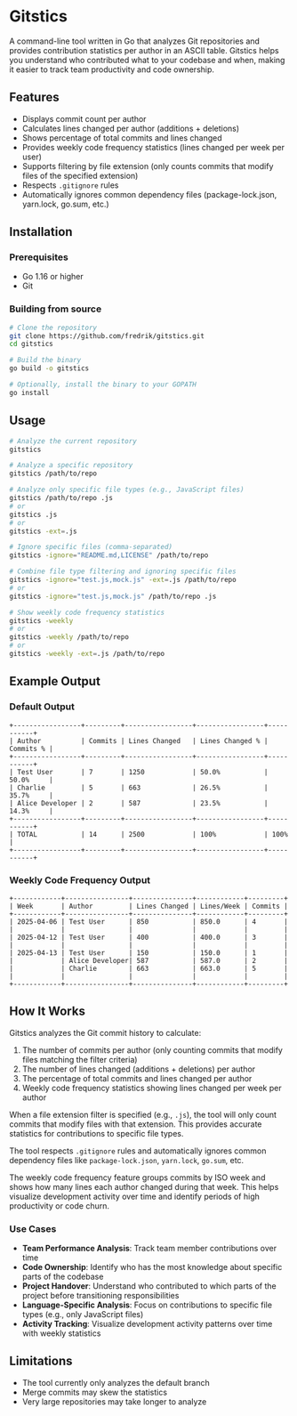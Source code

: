 # Gitstics

A command-line tool written in Go that analyzes Git repositories and provides contribution statistics per author in an ASCII table. Gitstics helps you understand who contributed what to your codebase and when, making it easier to track team productivity and code ownership.

## Features

- Displays commit count per author
- Calculates lines changed per author (additions + deletions)
- Shows percentage of total commits and lines changed
- Provides weekly code frequency statistics (lines changed per week per user)
- Supports filtering by file extension (only counts commits that modify files of the specified extension)
- Respects `.gitignore` rules
- Automatically ignores common dependency files (package-lock.json, yarn.lock, go.sum, etc.)

## Installation

### Prerequisites

- Go 1.16 or higher
- Git

### Building from source

```bash
# Clone the repository
git clone https://github.com/fredrik/gitstics.git
cd gitstics

# Build the binary
go build -o gitstics

# Optionally, install the binary to your GOPATH
go install
```

## Usage

```bash
# Analyze the current repository
gitstics

# Analyze a specific repository
gitstics /path/to/repo

# Analyze only specific file types (e.g., JavaScript files)
gitstics /path/to/repo .js
# or
gitstics .js
# or
gitstics -ext=.js

# Ignore specific files (comma-separated)
gitstics -ignore="README.md,LICENSE" /path/to/repo

# Combine file type filtering and ignoring specific files
gitstics -ignore="test.js,mock.js" -ext=.js /path/to/repo
# or
gitstics -ignore="test.js,mock.js" /path/to/repo .js

# Show weekly code frequency statistics
gitstics -weekly
# or
gitstics -weekly /path/to/repo
# or
gitstics -weekly -ext=.js /path/to/repo
```

## Example Output

### Default Output

```
+-----------------+---------+-----------------+-----------------+-----------+
| Author          | Commits | Lines Changed   | Lines Changed % | Commits % |
+-----------------+---------+-----------------+-----------------+-----------+
| Test User       | 7       | 1250            | 50.0%           | 50.0%     |
| Charlie         | 5       | 663             | 26.5%           | 35.7%     |
| Alice Developer | 2       | 587             | 23.5%           | 14.3%     |
+-----------------+---------+-----------------+-----------------+-----------+
| TOTAL           | 14      | 2500            | 100%            | 100%      |
+-----------------+---------+-----------------+-----------------+-----------+
```

### Weekly Code Frequency Output

```
+------------+----------------+---------------+------------+---------+
| Week       | Author         | Lines Changed | Lines/Week | Commits |
+------------+----------------+---------------+------------+---------+
| 2025-04-06 | Test User      | 850           | 850.0      | 4       |
|            |                |               |            |         |
| 2025-04-12 | Test User      | 400           | 400.0      | 3       |
|            |                |               |            |         |
| 2025-04-13 | Test User      | 150           | 150.0      | 1       |
|            | Alice Developer| 587           | 587.0      | 2       |
|            | Charlie        | 663           | 663.0      | 5       |
|            |                |               |            |         |
+------------+----------------+---------------+------------+---------+
```

## How It Works

Gitstics analyzes the Git commit history to calculate:

1. The number of commits per author (only counting commits that modify files matching the filter criteria)
2. The number of lines changed (additions + deletions) per author
3. The percentage of total commits and lines changed per author
4. Weekly code frequency statistics showing lines changed per week per author

When a file extension filter is specified (e.g., `.js`), the tool will only count commits that modify files with that extension. This provides accurate statistics for contributions to specific file types.

The tool respects `.gitignore` rules and automatically ignores common dependency files like `package-lock.json`, `yarn.lock`, `go.sum`, etc.

The weekly code frequency feature groups commits by ISO week and shows how many lines each author changed during that week. This helps visualize development activity over time and identify periods of high productivity or code churn.

### Use Cases

- **Team Performance Analysis**: Track team member contributions over time
- **Code Ownership**: Identify who has the most knowledge about specific parts of the codebase
- **Project Handover**: Understand who contributed to which parts of the project before transitioning responsibilities
- **Language-Specific Analysis**: Focus on contributions to specific file types (e.g., only JavaScript files)
- **Activity Tracking**: Visualize development activity patterns over time with weekly statistics

## Limitations

- The tool currently only analyzes the default branch
- Merge commits may skew the statistics
- Very large repositories may take longer to analyze
